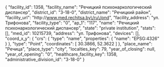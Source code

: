 {
    "facility_id": 1358,
    "facility_name": "Речицкий психонаркологический диспансер",
    "district_id": "3-18-0",
    "district_name": "Речицкий район",
    "facility_url": "http:\/\/www.med.rechitsa.by\/ru\/pnd",
    "facility_address": "ул. Трифонова",
    "facility_type": "0",
    "ap_1": "117",
    "name": "Речицкий психонаркологический диспансер",
    "state": "private institution",
    "stats": [],
    "med_id": 10215739,
    "address": "ул. Трифонова",
    "devices": [],
    "coord_x_y": {
        "crs": {
            "type": "name",
            "properties": {
                "name": "EPSG:4326"
            }
        },
        "type": "Point",
        "coordinates": [
            30.3866,
            52.3622
        ]
    },
    "place_name": "Речица",
    "place_type": "city",
    "localties_key": 79,
    "year_of_closing": null,
    "year_of_opening": "0",
    "healthcare_facility_key": 1358,
    "administrative_division_id": "3-18-0"
}